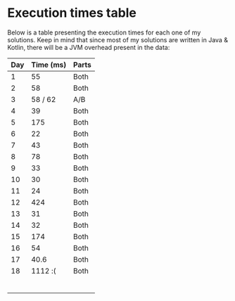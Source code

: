 # Execution times table 

Below is a table presenting the execution times for each one of my solutions. Keep in mind that since most of my solutions are written in Java & Kotlin, there will be a 
JVM overhead present in the data:

| Day | Time (ms) | Parts |
|-----|-----------|-------|
|   1 |        55 | Both  |
|   2 |        58 | Both  |
|   3 |   58 / 62 | A/B   |
|   4 |        39 | Both  |
|   5 |       175 | Both  |
|   6 |        22 | Both  |
|   7 |        43 | Both  |
|   8 |        78 | Both  |
|   9 |        33 | Both  |
|  10 |        30 | Both  |
|  11 |        24 | Both  |
|  12 |       424 | Both  |
|  13 |        31 | Both  |
|  14 |        32 | Both  |
|  15 |       174 | Both  |
|  16 |        54 | Both  |
|  17 |      40.6 | Both  |
|  18 |   1112 :( | Both  |
|     |           |       |
|     |           |       |
|     |           |       |
|     |           |       |
|     |           |       |
|     |           |       |
